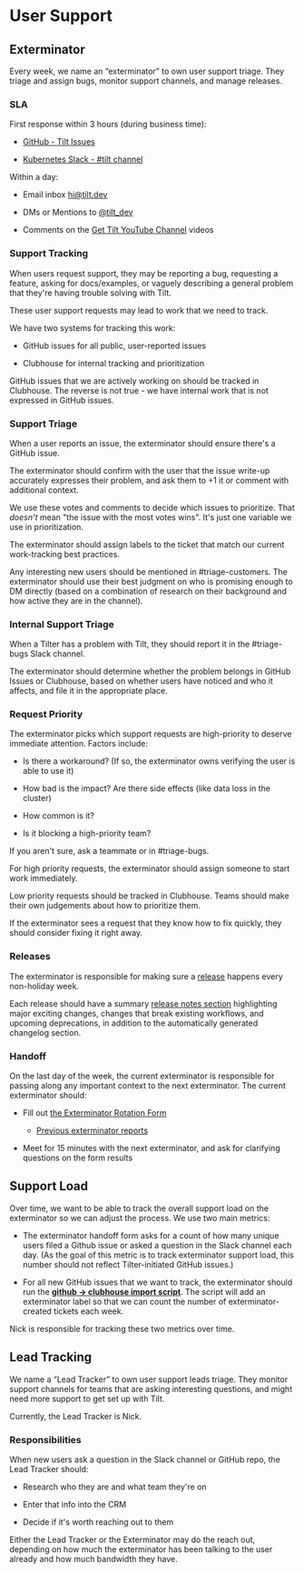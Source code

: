 # User Support

## Exterminator

Every week, we name an “exterminator” to own user support triage. They triage
and assign bugs, monitor support channels, and manage releases.

### SLA

First response within 3 hours (during business time):

- [GitHub - Tilt Issues](https://github.com/tilt-dev/tilt/issues)

- [Kubernetes Slack - #tilt channel](https://kubernetes.slack.com/messages/CESBL84MV/)

Within a day:

- Email inbox [hi@tilt.dev](https://groups.google.com/a/tilt.dev/forum/#!forum/hi)

- DMs or Mentions to [@tilt_dev](https://twitter.com/tilt_dev)

- Comments on the [Get Tilt YouTube Channel](https://www.youtube.com/channel/UCMTXuPbIcQD8OHD1hXg9bYQ) videos

### Support Tracking

When users request support, they may be reporting a bug, requesting a feature, asking
for docs/examples, or vaguely describing a general problem that they're having
trouble solving with Tilt.

These user support requests may lead to work that we need to track.

We have two systems for tracking this work:

- GitHub issues for all public, user-reported issues

- Clubhouse for internal tracking and prioritization

GitHub issues that we are actively working on should be tracked in
Clubhouse. The reverse is not true - we have internal work
that is not expressed in GitHub issues.

### Support Triage

When a user reports an issue, the exterminator should ensure there's a GitHub issue.

The exterminator should confirm with the user that the issue write-up accurately
expresses their problem, and ask them to +1 it or comment with additional context.

We use these votes and comments to decide which issues to prioritize. That
_doesn't_ mean "the issue with the most votes wins". It's just one variable we
use in prioritization.

The exterminator should assign labels to the ticket that match our current
work-tracking best practices.

Any interesting new users should be mentioned in #triage-customers. The
exterminator should use their best judgment on who is promising enough to DM
directly (based on a combination of research on their background and how active
they are in the channel).

### Internal Support Triage

When a Tilter has a problem with Tilt, they should report it in the #triage-bugs Slack
channel.

The exterminator should determine whether the problem belongs in GitHub Issues or
Clubhouse, based on whether users have noticed and who it affects, and file it
in the appropriate place.

### Request Priority

The exterminator picks which support requests are high-priority to deserve
immediate attention. Factors include:

- Is there a workaround? (If so, the exterminator owns verifying the user is able to use it)

- How bad is the impact? Are there side effects (like data loss in the cluster)

- How common is it?

- Is it blocking a high-priority team?

If you aren't sure, ask a teammate or in #triage-bugs.

For high priority requests, the exterminator should assign someone to start work
immediately.

Low priority requests should be tracked in Clubhouse. Teams should make their own
judgements about how to prioritize them.

If the exterminator sees a request that they know how to fix quickly, they
should consider fixing it right away.

### Releases

The exterminator is responsible for making sure a
[release](https://github.com/tilt-dev/tilt/blob/master/CONTRIBUTING.md#releasing)
happens every non-holiday week.

Each release should have a summary [release notes section](https://github.com/tilt-dev/tilt/releases)
highlighting major exciting changes, changes that break existing workflows, and upcoming
deprecations, in addition to the automatically generated changelog section.

### Handoff

On the last day of the week, the current exterminator is responsible for passing
along any important context to the next exterminator. The current exterminator
should:

- Fill out [the Exterminator Rotation Form](https://docs.google.com/forms/d/e/1FAIpQLSfArwFScYVP7ytFSJDAE6VWQJr4daaEZFPoCwRC0brkuX9bKg/viewform?usp=sf_link)
  - [Previous exterminator reports](https://docs.google.com/spreadsheets/d/1pt8Np30V-mvHzXHzB3Xno6JYBC6cwbxU7q9KtdEpZnA/edit#gid=2125595074)

- Meet for 15 minutes with the next exterminator, and ask for clarifying
  questions on the form results

## Support Load

Over time, we want to be able to track the overall support load on the
exterminator so we can adjust the process. We use two main metrics:

- The exterminator handoff form asks for a count of how many unique users
  filed a Github issue or asked a question in the Slack channel each day.
  (As the goal of this metric is to track exterminator support load, this
  number should not reflect Tilter-initiated GitHub issues.)

- For all new GitHub issues that we want to track,
  the exterminator should run the [**github -> clubhouse import script**](https://github.com/tilt-dev/exterminator).
  The script will add an exterminator label so that we can count
  the number of exterminator-created tickets each week.

Nick is responsible for tracking these two metrics over time.

## Lead Tracking

We name a “Lead Tracker” to own user support leads triage.  They monitor support
channels for teams that are asking interesting questions, and might need more
support to get set up with Tilt.

Currently, the Lead Tracker is Nick.

### Responsibilities

When new users ask a question in the Slack channel or GitHub repo, 
the Lead Tracker should:

- Research who they are and what team they're on

- Enter that info into the CRM

- Decide if it's worth reaching out to them

Either the Lead Tracker or the Exterminator may do the reach out, depending
on how much the exterminator has been talking to the user already and how
much bandwidth they have.
